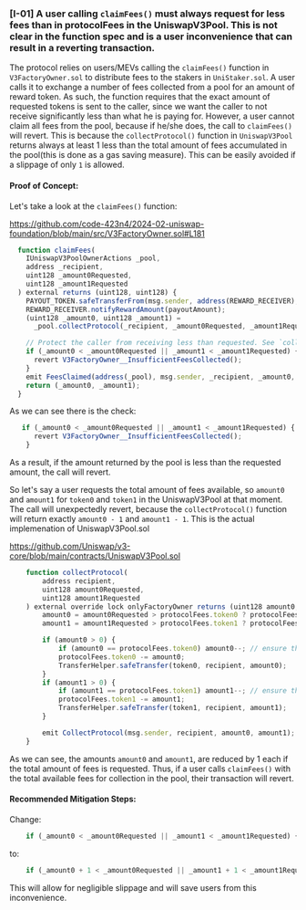 ### [I-01] A user calling `claimFees()` must always request for less fees than in protocolFees in the UniswapV3Pool. This is not clear in the function spec and is a user inconvenience that can result in a reverting transaction.

The protocol relies on users/MEVs calling the `claimFees()` function in `V3FactoryOwner.sol` to distribute fees to the stakers in `UniStaker.sol`. A user calls it to exchange a number of fees collected from a pool for an amount of reward token. As such, the function requires that the exact amount of requested tokens is sent to the caller, since we want the caller to not receive significantly less than what he is paying for. However, a user cannot claim all fees from the pool, because if he/she does, the call to `claimFees()` will revert. This is because the `collectProtocol()` function in `UniswapV3Pool` returns always at least 1 less than the total amount of fees accumulated in the pool(this is done as a gas saving measure). This can be easily avoided if a slippage of only `1` is allowed.

#### Proof of Concept:
Let's take a look at the `claimFees()` function:

https://github.com/code-423n4/2024-02-uniswap-foundation/blob/main/src/V3FactoryOwner.sol#L181
```js
  function claimFees(
    IUniswapV3PoolOwnerActions _pool,
    address _recipient,
    uint128 _amount0Requested,
    uint128 _amount1Requested
  ) external returns (uint128, uint128) {
    PAYOUT_TOKEN.safeTransferFrom(msg.sender, address(REWARD_RECEIVER), payoutAmount);
    REWARD_RECEIVER.notifyRewardAmount(payoutAmount);
    (uint128 _amount0, uint128 _amount1) =
      _pool.collectProtocol(_recipient, _amount0Requested, _amount1Requested);

    // Protect the caller from receiving less than requested. See `collectProtocol` for context.
    if (_amount0 < _amount0Requested || _amount1 < _amount1Requested) {
      revert V3FactoryOwner__InsufficientFeesCollected();
    }
    emit FeesClaimed(address(_pool), msg.sender, _recipient, _amount0, _amount1);
    return (_amount0, _amount1);
  }

```
As we can see there is the check:

```js
   if (_amount0 < _amount0Requested || _amount1 < _amount1Requested) {
      revert V3FactoryOwner__InsufficientFeesCollected();
    }
```
As a result, if the amount returned by the pool is less than the requested amount, the call will revert.

So let's say a user requests the total amount of fees available, so `amount0` and `amount1` for `token0` and `token1` in the UniswapV3Pool at that moment. The call will unexpectedly revert, because the `collectProtocol()` function will return exactly `amount0 - 1` and `amount1 - 1`. This is the actual implemenation of UniswapV3Pool.sol

https://github.com/Uniswap/v3-core/blob/main/contracts/UniswapV3Pool.sol
```js
    function collectProtocol(
        address recipient,
        uint128 amount0Requested,
        uint128 amount1Requested
    ) external override lock onlyFactoryOwner returns (uint128 amount0, uint128 amount1) {
        amount0 = amount0Requested > protocolFees.token0 ? protocolFees.token0 : amount0Requested;
        amount1 = amount1Requested > protocolFees.token1 ? protocolFees.token1 : amount1Requested;

        if (amount0 > 0) {
            if (amount0 == protocolFees.token0) amount0--; // ensure that the slot is not cleared, for gas savings
            protocolFees.token0 -= amount0;
            TransferHelper.safeTransfer(token0, recipient, amount0);
        }
        if (amount1 > 0) {
            if (amount1 == protocolFees.token1) amount1--; // ensure that the slot is not cleared, for gas savings
            protocolFees.token1 -= amount1;
            TransferHelper.safeTransfer(token1, recipient, amount1);
        }

        emit CollectProtocol(msg.sender, recipient, amount0, amount1);
    }
```

As we can see, the amounts `amount0` and `amount1`, are reduced by 1 each if the total amount of fees is requested.
Thus, if a user calls `claimFees()` with the total available fees for collection in the pool, their transaction will revert.

#### Recommended Mitigation Steps:
Change:

```js
    if (_amount0 < _amount0Requested || _amount1 < _amount1Requested) {
```

to:

```js
    if (_amount0 + 1 < _amount0Requested || _amount1 + 1 < _amount1Requested) {
```

This will allow for negligible slippage and will save users from this inconvenience.